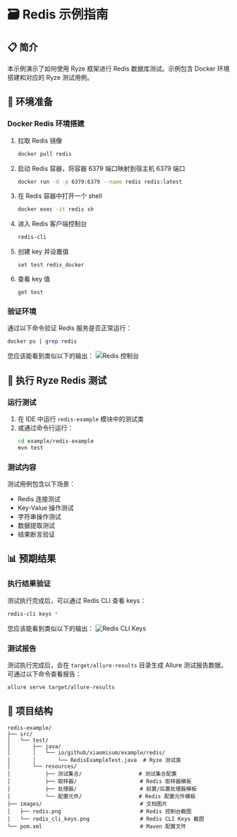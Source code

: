 # 🗃️ Redis 示例指南

## 📋 简介

本示例演示了如何使用 Ryze 框架进行 Redis 数据库测试。示例包含 Docker 环境搭建和对应的 Ryze 测试用例。

## 🚀 环境准备

### Docker Redis 环境搭建

1. 拉取 Redis 镜像
   ```bash
   docker pull redis
   ```

2. 启动 Redis 容器，将容器 6379 端口映射到宿主机 6379 端口
   ```bash
   docker run -d -p 6379:6379 --name redis redis:latest
   ```

3. 在 Redis 容器中打开一个 shell
   ```bash
   docker exec -it redis sh
   ```

4. 进入 Redis 客户端控制台
   ```bash
   redis-cli
   ```

5. 创建 key 并设置值
   ```
   set test redis_docker
   ```

6. 查看 key 值
   ```
   get test
   ```

### 验证环境

通过以下命令验证 Redis 服务是否正常运行：

```bash
docker ps | grep redis
```

您应该能看到类似以下的输出：
![Redis 控制台](images/redis.png)

## 🧪 执行 Ryze Redis 测试

### 运行测试

1. 在 IDE 中运行 `redis-example` 模块中的测试类
2. 或通过命令行运行：
   ```bash
   cd example/redis-example
   mvn test
   ```

### 测试内容

测试用例包含以下场景：

- Redis 连接测试
- Key-Value 操作测试
- 字符串操作测试
- 数据提取测试
- 结果断言验证

## 📊 预期结果

### 执行结果验证

测试执行完成后，可以通过 Redis CLI 查看 keys：

```bash
redis-cli keys *
```

您应该能看到类似以下的输出：
![Redis CLI Keys](images/redis_cli_keys.png)

### 测试报告

测试执行完成后，会在 `target/allure-results` 目录生成 Allure 测试报告数据，可通过以下命令查看报告：

```bash
allure serve target/allure-results
```

## 📁 项目结构

```
redis-example/
├── src/
│   └── test/
│       ├── java/
│       │   └── io/github/xiaomisum/example/redis/
│       │       └── RedisExampleTest.java  # Ryze 测试类
│       └── resources/
│           ├── 测试集合/                  # 测试集合配置
│           ├── 取样器/                    # Redis 取样器模板
│           ├── 处理器/                    # 前置/后置处理器模板
│           └── 配置元件/                  # Redis 配置元件模板
├── images/                               # 文档图片
│   ├── redis.png                         # Redis 控制台截图
│   └── redis_cli_keys.png                # Redis CLI Keys 截图
└── pom.xml                               # Maven 配置文件
```